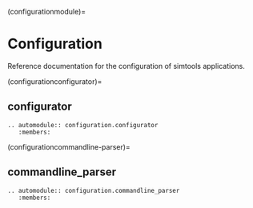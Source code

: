 (configurationmodule)=

# Configuration

Reference documentation for the configuration of simtools applications.

(configurationconfigurator)=

## configurator

```{eval-rst}
.. automodule:: configuration.configurator
   :members:
```

(configurationcommandline-parser)=

## commandline_parser

```{eval-rst}
.. automodule:: configuration.commandline_parser
   :members:
```

